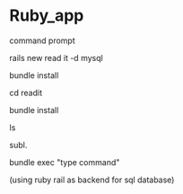 # Ruby_app

command prompt

rails new read it -d mysql

bundle install

cd readit

bundle install

ls

subl. 

bundle exec "type command"

(using ruby rail as backend for sql database)
